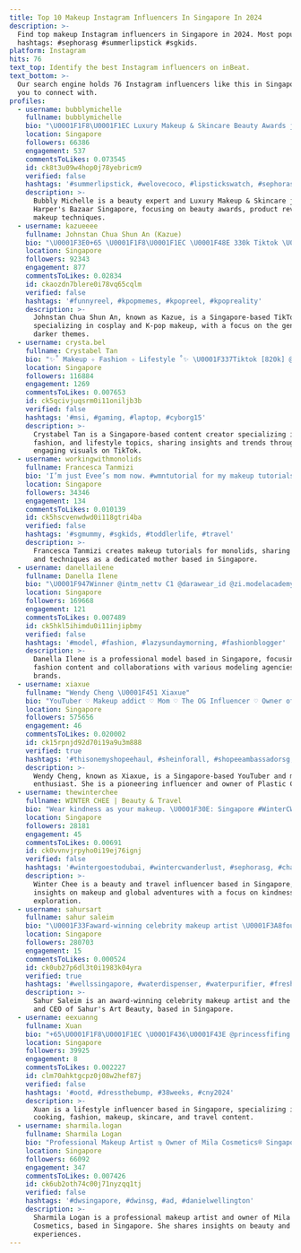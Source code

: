 ```yaml
---
title: Top 10 Makeup Instagram Influencers In Singapore In 2024
description: >-
  Find top makeup Instagram influencers in Singapore in 2024. Most popular
  hashtags: #sephorasg #summerlipstick #sgkids.
platform: Instagram
hits: 76
text_top: Identify the best Instagram influencers on inBeat.
text_bottom: >-
  Our search engine holds 76 Instagram influencers like this in Singapore for
  you to connect with.
profiles:
  - username: bubblymichelle
    fullname: bubblymichelle
    bio: "\U0001F1F8\U0001F1EC Luxury Makeup & Skincare Beauty Awards judge Harpers Bazaar Singapore 2023, 2018, 2017, 2016"
    location: Singapore
    followers: 66386
    engagement: 537
    commentsToLikes: 0.073545
    id: ck8t3u09w4hop0j78yebricm9
    verified: false
    hashtags: '#summerlipstick, #welovecoco, #lipstickswatch, #sephorasg'
    description: >-
      Bubbly Michelle is a beauty expert and Luxury Makeup & Skincare judge for
      Harper's Bazaar Singapore, focusing on beauty awards, product reviews, and
      makeup techniques.
  - username: kazueeee
    fullname: Johnstan Chua Shun An (Kazue)
    bio: "\U0001F3E0+65 \U0001F1F8\U0001F1EC \U0001F48E 330k Tiktok \U0001F451 Cosplay and K-pop Makeup \U0001F39E tiktok.com/Johnstankazue \U0001F608 Dark Side of Kpop"
    location: Singapore
    followers: 92343
    engagement: 877
    commentsToLikes: 0.02834
    id: ckaozdn7blere0i78vq65cqlm
    verified: false
    hashtags: '#funnyreel, #kpopmemes, #kpopreel, #kpopreality'
    description: >-
      Johnstan Chua Shun An, known as Kazue, is a Singapore-based TikTok creator
      specializing in cosplay and K-pop makeup, with a focus on the genre's
      darker themes.
  - username: crysta.bel
    fullname: Crystabel Tan
    bio: "✨˚ Makeup ✧ Fashion ✧ Lifestyle ˚✨ \U0001F337Tiktok [820k] @ crystabel_ \U0001F380 M-20.4 @berrybel__ My Socials! ⬇️"
    location: Singapore
    followers: 116884
    engagement: 1269
    commentsToLikes: 0.007653
    id: ck5qcivjuqsrm0i11oniljb3b
    verified: false
    hashtags: '#msi, #gaming, #laptop, #cyborg15'
    description: >-
      Crystabel Tan is a Singapore-based content creator specializing in makeup,
      fashion, and lifestyle topics, sharing insights and trends through
      engaging visuals on TikTok.
  - username: workingwithmonolids
    fullname: Francesca Tanmizi
    bio: 'I’m just Evee’s mom now. #wmntutorial for my makeup tutorials!'
    location: Singapore
    followers: 34346
    engagement: 134
    commentsToLikes: 0.010139
    id: ck5hscvenwdwd0i118gtri4ba
    verified: false
    hashtags: '#sgmummy, #sgkids, #toddlerlife, #travel'
    description: >-
      Francesca Tanmizi creates makeup tutorials for monolids, sharing insights
      and techniques as a dedicated mother based in Singapore.
  - username: danellailene
    fullname: Danella Ilene
    bio: "\U0001F947Winner @intm_nettv C1 @darawear_id @zi.modelacademy @makeupby.ilene \U0001F4E9 +62 8997837935 \U0001F1EE\U0001F1E9 @castawaymodelmanagement @jimmodels \U0001F1F8\U0001F1EC @now_model_management"
    location: Singapore
    followers: 169668
    engagement: 121
    commentsToLikes: 0.007489
    id: ck5hkl5ihimdu0i11injipbmy
    verified: false
    hashtags: '#model, #fashion, #lazysundaymorning, #fashionblogger'
    description: >-
      Danella Ilene is a professional model based in Singapore, focusing on
      fashion content and collaborations with various modeling agencies and
      brands.
  - username: xiaxue
    fullname: "Wendy Cheng \U0001F451 Xiaxue"
    bio: "YouTuber ♡ Makeup addict ♡ Mom ♡ The OG Influencer ♡ Owner of @plasticcosmetics ♡ Tiny Fiery Provocateur \U0001F48C Biz inquiries: xiaxue@gmail.com \U0001F447 New vid!"
    location: Singapore
    followers: 575656
    engagement: 46
    commentsToLikes: 0.020002
    id: ck15rpnjd92d70i19a9u3m888
    verified: true
    hashtags: '#thisonemyshopeehaul, #sheinforall, #shopeeambassadorsg, #sheinsg'
    description: >-
      Wendy Cheng, known as Xiaxue, is a Singapore-based YouTuber and makeup
      enthusiast. She is a pioneering influencer and owner of Plastic Cosmetics.
  - username: thewinterchee
    fullname: WINTER CHEE | Beauty & Travel
    bio: "Wear kindness as your makeup. \U0001F30E: Singapore #WinterCWanderlust \U0001F48C: hello@winterchee.com"
    location: Singapore
    followers: 28181
    engagement: 45
    commentsToLikes: 0.00691
    id: ck0vvnvjrpyho0i19ej76ignj
    verified: false
    hashtags: '#wintergoestodubai, #wintercwanderlust, #sephorasg, #charlottetilbury'
    description: >-
      Winter Chee is a beauty and travel influencer based in Singapore, sharing
      insights on makeup and global adventures with a focus on kindness and
      exploration.
  - username: sahursart
    fullname: sahur saleim
    bio: "\U0001F33Faward-winning celebrity makeup artist \U0001F3A8founder and CEO @sahursartbeauty \U0001F1F8\U0001F1ECsingapore \U0001F48Cinfo@sahursart.com"
    location: Singapore
    followers: 280703
    engagement: 15
    commentsToLikes: 0.000524
    id: ck0ub27p6dl3t0i1983k04yra
    verified: true
    hashtags: '#wellssingapore, #waterdispenser, #waterpurifier, #freshteaelixir'
    description: >-
      Sahur Saleim is an award-winning celebrity makeup artist and the founder
      and CEO of Sahur's Art Beauty, based in Singapore.
  - username: eexuanng
    fullname: Xuan
    bio: "+65\U0001F1F8\U0001F1EC \U0001F436\U0001F43E @princessfifing Shoots/ads/business enquires - \U0001F4E7\U0001F4E7eexuan91@live.com.sg Baking/ Cooking/ Food/ Fashion/ Makeup/ Skincare/ Travel\U0001F48B"
    location: Singapore
    followers: 39925
    engagement: 8
    commentsToLikes: 0.002227
    id: clm70ahktgcpz0j08w2hef87j
    verified: false
    hashtags: '#ootd, #dressthebump, #38weeks, #cny2024'
    description: >-
      Xuan is a lifestyle influencer based in Singapore, specializing in baking,
      cooking, fashion, makeup, skincare, and travel content.
  - username: sharmila.logan
    fullname: Sharmila Logan
    bio: "Professional Makeup Artist ♍️ Owner of Mila Cosmetics®️ Singapore \U0001F1F8\U0001F1EC\U0001F1EE\U0001F1F3 Traveller ✈️"
    location: Singapore
    followers: 66092
    engagement: 347
    commentsToLikes: 0.007426
    id: ck6ub2oth74c00j71nyzqq1tj
    verified: false
    hashtags: '#dwsingapore, #dwinsg, #ad, #danielwellington'
    description: >-
      Sharmila Logan is a professional makeup artist and owner of Mila
      Cosmetics, based in Singapore. She shares insights on beauty and travel
      experiences.
---
```


